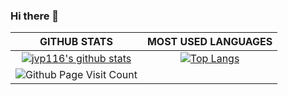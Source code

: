 ### Hi there 👋

|GITHUB STATS|MOST USED LANGUAGES|
|:---:|:---:|
|[![jvp116's github stats](https://github-readme-stats.vercel.app/api?username=jvp116&hide=issues&count_private=true&show_icons=true&theme=tokyonight)](https://github.com/anuraghazra/github-readme-stats)|[![Top Langs](https://github-readme-stats.vercel.app/api/top-langs/?username=jvp116&hide=Rich%20Text%20Format,html,css,python,javascript&langs_count=10&layout=compact&theme=tokyonight)](https://github.com/anuraghazra/github-readme-stats)|
|![Github Page Visit Count](https://komarev.com/ghpvc/?username=jvp116)||
